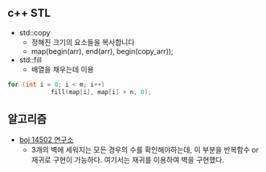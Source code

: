 ## c++ STL
- std::copy
	- 정해진 크기의 요소들을 복사합니다
	- map(begin(arr), end(arr), begin(copy_arr));
- std::fill
	- 배열을 채우는데 이용
```cpp
for (int i = 0; i < m; i++)
            fill(map[i], map[i] + n, 0);
```
## 알고리즘
- [boj 14502 연구소](https://www.acmicpc.net/problem/14502)
	- 3개의 벽에 세워지는 모든 경우의 수를 확인해야하는데, 이 부분을 반복함수 or 재귀로 구현이 가능하다. 여기서는 재귀를 이용하여 벽을 구현했다.